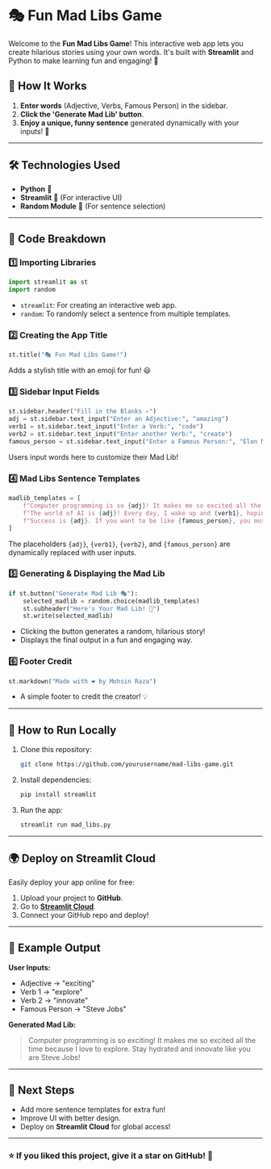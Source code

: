# 🎭 Fun Mad Libs Game

Welcome to the **Fun Mad Libs Game**! This interactive web app lets you create hilarious stories using your own words. It's built with **Streamlit** and Python to make learning fun and engaging! 🚀

## 📌 How It Works
1. **Enter words** (Adjective, Verbs, Famous Person) in the sidebar.
2. **Click the 'Generate Mad Lib' button**.
3. **Enjoy a unique, funny sentence** generated dynamically with your inputs! 🎉

---

## 🛠️ Technologies Used
- **Python** 🐍
- **Streamlit** 🎈 (For interactive UI)
- **Random Module** 🎲 (For sentence selection)

---

## 📝 Code Breakdown

### 1️⃣ Importing Libraries
```python
import streamlit as st
import random
```
- `streamlit`: For creating an interactive web app.
- `random`: To randomly select a sentence from multiple templates.

### 2️⃣ Creating the App Title
```python
st.title("🎭 Fun Mad Libs Game!")
```
Adds a stylish title with an emoji for fun! 😃

### 3️⃣ Sidebar Input Fields
```python
st.sidebar.header("Fill in the Blanks ✍️")
adj = st.sidebar.text_input("Enter an Adjective:", "amazing")
verb1 = st.sidebar.text_input("Enter a Verb:", "code")
verb2 = st.sidebar.text_input("Enter another Verb:", "create")
famous_person = st.sidebar.text_input("Enter a Famous Person:", "Elon Musk")
```
Users input words here to customize their Mad Lib!

### 4️⃣ Mad Libs Sentence Templates
```python
madlib_templates = [
    f"Computer programming is so {adj}! It makes me so excited all the time because I love to {verb1}. Stay hydrated and {verb2} like you are {famous_person}!",
    f"The world of AI is {adj}! Every day, I wake up and {verb1}, hoping to {verb2} like {famous_person}.",
    f"Success is {adj}. If you want to be like {famous_person}, you must {verb1} every day and never forget to {verb2}!"
]
```
The placeholders `{adj}`, `{verb1}`, `{verb2}`, and `{famous_person}` are dynamically replaced with user inputs.

### 5️⃣ Generating & Displaying the Mad Lib
```python
if st.button("Generate Mad Lib 🎭"):
    selected_madlib = random.choice(madlib_templates)
    st.subheader("Here's Your Mad Lib! 🎉")
    st.write(selected_madlib)
```
- Clicking the button generates a random, hilarious story!
- Displays the final output in a fun and engaging way.

### 6️⃣ Footer Credit
```python
st.markdown("Made with ❤️ by Mohsin Raza")
```
- A simple footer to credit the creator! 💡

---

## 📌 How to Run Locally
1. Clone this repository:
   ```sh
   git clone https://github.com/yourusername/mad-libs-game.git
   ```
2. Install dependencies:
   ```sh
   pip install streamlit
   ```
3. Run the app:
   ```sh
   streamlit run mad_libs.py
   ```

---

## 🌍 Deploy on Streamlit Cloud
Easily deploy your app online for free:
1. Upload your project to **GitHub**.
2. Go to **[Streamlit Cloud](https://share.streamlit.io/)**.
3. Connect your GitHub repo and deploy!

---

## 🎉 Example Output
**User Inputs:**
- Adjective → "exciting"
- Verb 1 → "explore"
- Verb 2 → "innovate"
- Famous Person → "Steve Jobs"

**Generated Mad Lib:**
> Computer programming is so exciting! It makes me so excited all the time because I love to explore. Stay hydrated and innovate like you are Steve Jobs!

---

## 🚀 Next Steps
- Add more sentence templates for extra fun!
- Improve UI with better design.
- Deploy on **Streamlit Cloud** for global access!

---

### ⭐ If you liked this project, give it a star on GitHub! 🌟

